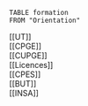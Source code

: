 ```dataview
TABLE formation
FROM "Orientation"
```
[[UT]]  
[[CPGE]]  
[[CUPGE]]  
[[Licences]]  
[[CPES]]  
[[BUT]]  
[[INSA]]  